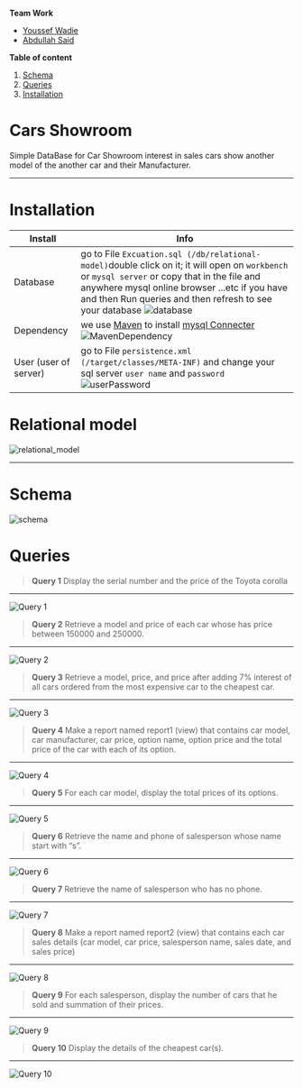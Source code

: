 **Team Work**
- [Youssef Wadie](https://github.com/youssefwadie)
- [Abdullah Said](https://github.com/AbdullahSaidAbdeaaziz)

**Table of content**
1. [Schema](#Schema)
2. [Queries](#Queries)
3. [Installation](#installation)
# Cars Showroom
Simple DataBase for Car Showroom interest in sales cars show another model of the another car and their Manufacturer.

---

Installation
===
| Install               | Info                                                                                                                                                                                                                                                                                             |
|-----------------------|--------------------------------------------------------------------------------------------------------------------------------------------------------------------------------------------------------------------------------------------------------------------------------------------------|
| Database              | go to File `Excuation.sql (/db/relational-model)`double click  on it;  it will open on `workbench` or  `mysql server` or copy that in the file and anywhere mysql online browser ...etc if you have and then Run queries and then refresh  to see your database ![database](/pics/workbench.png) |
| Dependency            | we use [Maven](https://maven.apache.org/) to install [mysql Connecter](https://mvnrepository.com/artifact/mysql/mysql-connector-java/8.0.29) ![MavenDependency](/pics/maven.png)                                                                                                                 |
| User (user of server) | go to File `persistence.xml (/target/classes/META-INF)` and change your sql server `user name` and `password` ![userPassword](/pics/userPassword.png)                                                                                                                                            |

Relational model
===
![relational_model](/db/relational-model/relational_model.png)

---
Schema
===
![schema](/db/schema.png)

Queries
===
> **Query 1**
> Display the serial number and the price of the Toyota corolla
---
![Query 1](/pics/q1.png)
> **Query 2**
> Retrieve a model and price of each car whose has price between 150000 and 250000.
---
![Query 2](/pics/q2.png)
> **Query 3**
> Retrieve a model, price, and price after adding 7% interest of all cars ordered from the most expensive car to the cheapest car.
---
![Query 3](/pics/q3.png)
> **Query 4**
> Make a report named report1 (view) that contains car model, car manufacturer, car price, option name, option price and the total price of the car with each of its option.
---
![Query 4](/pics/q4.png)
> **Query 5**
> For each car model, display the total prices of its options.
---
![Query 5](/pics/q5.png)
> **Query 6**
> Retrieve the name and phone of salesperson whose name start with “s”.
---
![Query 6](/pics/q6.png)
> **Query 7**
> Retrieve the name of salesperson who has no phone.
---
![Query 7](/pics/q7.png)
> **Query 8**
> Make a report named report2 (view) that contains each car sales details (car model, car price, salesperson name, sales date, and sales price)
---
![Query 8](/pics/q8.png)
> **Query 9**
> For each salesperson, display the number of cars that he sold and summation of their prices.
---
![Query 9](/pics/q9.png)
> **Query 10**
> Display the details of the cheapest car(s).
---
![Query 10](/pics/q10.png)









